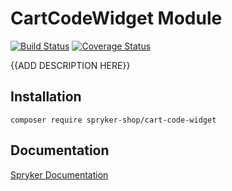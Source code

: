 # CartCodeWidget Module
[![Build Status](https://travis-ci.org/spryker-shop/cart-code-widget.svg)](https://travis-ci.org/spryker-shop/cart-code-widget)
[![Coverage Status](https://coveralls.io/repos/github/spryker-shop/cart-code-widget/badge.svg)](https://coveralls.io/github/spryker-shop/cart-code-widget)

{{ADD DESCRIPTION HERE}}

## Installation

```
composer require spryker-shop/cart-code-widget
```

## Documentation

[Spryker Documentation](https://academy.spryker.com/developing_with_spryker/module_guide/modules.html)
